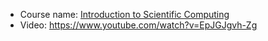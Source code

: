 * Course name: [Introduction to Scientific Computing](http://sese.nu/introduction-to-scientific-computing-2019/)
* Video: <https://www.youtube.com/watch?v=EpJGJgvh-Zg>
